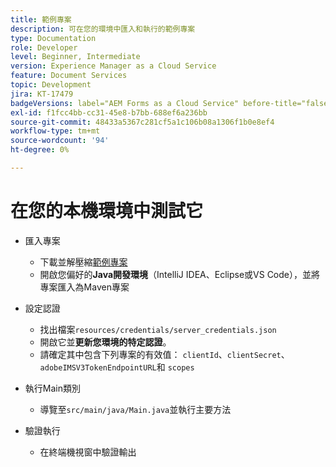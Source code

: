 ```yaml
---
title: 範例專案
description: 可在您的環境中匯入和執行的範例專案
type: Documentation
role: Developer
level: Beginner, Intermediate
version: Experience Manager as a Cloud Service
feature: Document Services
topic: Development
jira: KT-17479
badgeVersions: label="AEM Forms as a Cloud Service" before-title="false"
exl-id: f1fcc4bb-cc31-45e8-b7bb-688ef6a236bb
source-git-commit: 48433a5367c281cf5a1c106b08a1306f1b0e8ef4
workflow-type: tm+mt
source-wordcount: '94'
ht-degree: 0%

---
```


# 在您的本機環境中測試它

* 匯入專案

   * 下載並解壓縮[範例專案](./assets/formsdocumentservices.zip)
   * 開啟您偏好的&#x200B;**Java開發環境**（IntelliJ IDEA、Eclipse或VS Code），並將專案匯入為Maven專案
* 設定認證

   * 找出檔案`resources/credentials/server_credentials.json`
   * 開啟它並&#x200B;**更新您環境的特定認證**。
   * 請確定其中包含下列專案的有效值：
     `clientId`、`clientSecret`、`adobeIMSV3TokenEndpointURL`和
     `scopes`

* 執行Main類別

   * 導覽至`src/main/java/Main.java`並執行主要方法

* 驗證執行
   * 在終端機視窗中驗證輸出
